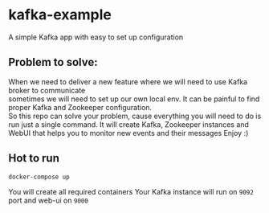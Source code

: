 # kafka-example
A simple Kafka app with easy to set up configuration

## Problem to solve:

When we need to deliver a new feature where we will need to use Kafka broker to communicate <br />
sometimes we will need to set up our own local env.
It can be painful to find proper Kafka and Zookeeper configuration. <br />
So this repo can solve your problem, cause everything you will need to do is run just a single command.
It will create Kafka, Zookeeper instances and WebUI that helps you to monitor new events and their messages
Enjoy :)

## Hot to run
```
docker-compose up
```

You will create all required containers
Your Kafka instance will run on `9092` port and web-ui on `9000`